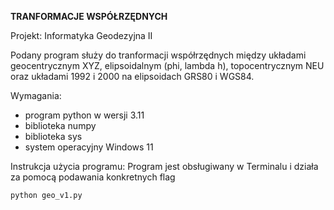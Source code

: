 ________TRANFORMACJE WSPÓŁRZĘDNYCH________ 

Projekt: Informatyka Geodezyjna II

Podany program służy do tranformacji współrzędnych między układami geocentrycznym XYZ, elipsoidalnym (phi, lambda h),
topocentrycznym NEU oraz układami 1992 i 2000 na elipsoidach GRS80 i WGS84.

Wymagania:
- program python w wersji 3.11
- biblioteka numpy 
- biblioteka sys
- system operacyjny Windows 11

Instrukcja użycia programu:
Program jest obsługiwany w Terminalu i działa za pomocą podawania konkretnych flag

    python geo_v1.py
  
